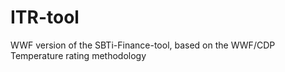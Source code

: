 # ITR-tool
WWF version of the SBTi-Finance-tool, based on the WWF/CDP Temperature rating methodology
